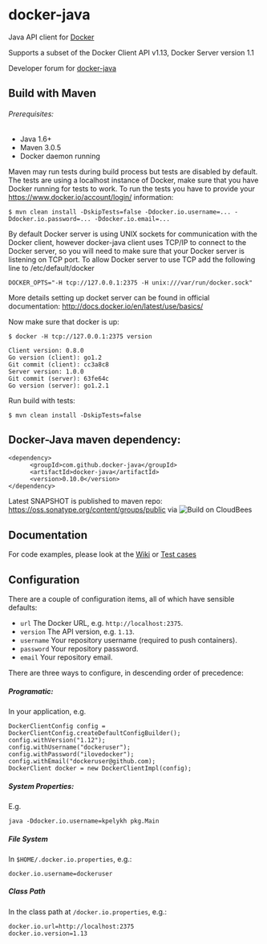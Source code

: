# docker-java 

Java API client for [Docker](http://docs.docker.io/ "Docker")

Supports a subset of the Docker Client API v1.13, Docker Server version 1.1

Developer forum for [docker-java](https://groups.google.com/forum/?hl=de#!forum/docker-java-dev "docker-java")

## Build with Maven

###### Prerequisites:

* Java 1.6+
* Maven 3.0.5
* Docker daemon running

Maven may run tests during build process but tests are disabled by default. The tests are using a localhost instance of Docker, make sure that you have Docker running for tests to work. To run the tests you have to provide your https://www.docker.io/account/login/ information:

    $ mvn clean install -DskipTests=false -Ddocker.io.username=... -Ddocker.io.password=... -Ddocker.io.email=...

By default Docker server is using UNIX sockets for communication with the Docker client, however docker-java
client uses TCP/IP to connect to the Docker server, so you will need to make sure that your Docker server is
listening on TCP port. To allow Docker server to use TCP add the following line to /etc/default/docker

    DOCKER_OPTS="-H tcp://127.0.0.1:2375 -H unix:///var/run/docker.sock"

More details setting up docket server can be found in official documentation: http://docs.docker.io/en/latest/use/basics/

Now make sure that docker is up:

    $ docker -H tcp://127.0.0.1:2375 version

    Client version: 0.8.0
    Go version (client): go1.2
    Git commit (client): cc3a8c8
    Server version: 1.0.0
    Git commit (server): 63fe64c
    Go version (server): go1.2.1

Run build with tests:

    $ mvn clean install -DskipTests=false

## Docker-Java maven dependency:

    <dependency>
          <groupId>com.github.docker-java</groupId>
          <artifactId>docker-java</artifactId>
          <version>0.10.0</version>
    </dependency>

Latest SNAPSHOT is published to maven repo: https://oss.sonatype.org/content/groups/public via ![Build on CloudBees](http://cloudbees.prod.acquia-sites.com/sites/default/files/styles/large/public/Button-Powered-by-CB.png?itok=uMDWINfY)

## Documentation

For code examples, please look at the [Wiki](https://github.com/docker-java/docker-java/wiki) or [Test cases](https://github.com/docker-java/docker-java/tree/master/src/test/java/com/github/dockerjava/core/command "Test cases")

## Configuration

There are a couple of configuration items, all of which have sensible defaults:

* `url` The Docker URL, e.g. `http://localhost:2375`.
* `version` The API version, e.g. `1.13`.
* `username` Your repository username (required to push containers).
* `password` Your repository password.
* `email` Your repository email.

There are three ways to configure, in descending order of precedence:

##### Programatic:
In your application, e.g.

    DockerClientConfig config = DockerClientConfig.createDefaultConfigBuilder();
    config.withVersion("1.12");
    config.withUsername("dockeruser");
    config.withPassword("ilovedocker");
    config.withEmail("dockeruser@github.com);
    DockerClient docker = new DockerClientImpl(config);

##### System Properties:
E.g.

    java -Ddocker.io.username=kpelykh pkg.Main

##### File System  
In `$HOME/.docker.io.properties`, e.g.:

    docker.io.username=dockeruser

##### Class Path
In the class path at `/docker.io.properties`, e.g.:

    docker.io.url=http://localhost:2375
    docker.io.version=1.13
